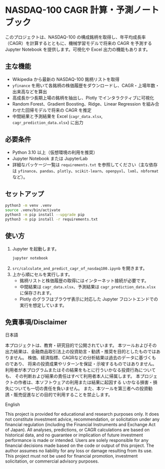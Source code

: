 # NASDAQ-100 CAGR 計算・予測ノートブック

このプロジェクトは、NASDAQ-100 の構成銘柄を取得し、年平均成長率（CAGR）を計算するとともに、機械学習モデルで将来の CAGR を予測する Jupyter Notebook を提供します。可視化や Excel 出力の機能もあります。

## 主な機能

- Wikipedia から最新の NASDAQ-100 銘柄リストを取得
- `yfinance` を用いて各銘柄の株価履歴をダウンロードし、CAGR・上場年数・出来高などを算出
- 高成長かつ長期上場の銘柄を抽出し、Plotly でインタラクティブに可視化
- Random Forest、Gradient Boosting、Ridge、Linear Regression を組み合わせた回帰モデルで将来の CAGR を推定
- 中間結果と予測結果を Excel (`cagr_data.xlsx`, `cagr_prediction_data.xlsx`) に出力

## 必要条件

- Python 3.10 以上（仮想環境の利用を推奨）
- Jupyter Notebook または JupyterLab
- 詳細なパッケージ一覧は `requirements.txt` を参照してください（主な依存は `yfinance`、`pandas`、`plotly`、`scikit-learn`、`openpyxl`、`lxml`、`nbformat` など）。

## セットアップ

```bash
python3 -m venv .venv
source .venv/bin/activate
python3 -m pip install --upgrade pip
python3 -m pip install -r requirements.txt
```

## 使い方

1. Jupyter を起動します。
   ```bash
   jupyter notebook
   ```
2. `src/calculate_and_predict_cagr_of_nasdaq100.ipynb` を開きます。
3. 上から順にセルを実行します。
   - 銘柄リストと株価履歴の取得にはインターネット接続が必要です。
   - 中間結果は `cagr_data.xlsx`、予測結果は `cagr_prediction_data.xlsx` に保存されます。
   - Plotly のグラフはブラウザ表示に対応した Jupyter フロントエンドでの実行を想定しています。

## 免責事項/Disclaimer
日本語

本プロジェクトは、教育・研究目的で公開されています。
本ツールおよびその出力結果は、金融商品取引法上の投資助言・勧誘・推奨を目的としたものではありません。
株価、経済指標、CAGRなどの分析結果は過去のデータに基づくものであり、
将来の投資成果やリターンを保証・示唆するものではありません。
利用者が本プログラムまたはその結果をもとに行ういかなる投資行為についても、
その判断および結果の責任はすべて利用者本人に帰属します。
本プロジェクトの作者は、本ソフトウェアの利用または結果に起因する
いかなる損害・損失についても一切の責任を負いません。
また、本ツールを第三者への投資勧誘・販売促進などの目的で利用することを禁止します。

English

This project is provided for educational and research purposes only.
It does not constitute investment advice, recommendation, or solicitation under any financial regulation (including the Financial Instruments and Exchange Act of Japan).
All analyses, predictions, or CAGR calculations are based on historical data, and
no guarantee or implication of future investment performance is made or intended.
Users are solely responsible for any financial decisions made based on the code or output of this project.
The author assumes no liability for any loss or damage resulting from its use.
This project must not be used for financial promotion, investment solicitation, or commercial advisory purposes.
